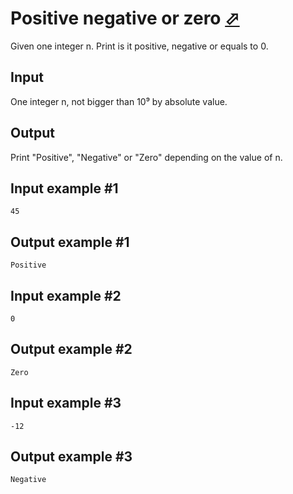 # Positive negative or zero [⬀](https://www.e-olymp.com/en/problems/8242)
Given one integer n. Print is it positive, negative or equals to 0.

## Input
One integer n, not bigger than 10⁹ by absolute value.

## Output
Print "Positive", "Negative" or "Zero" depending on the value of n.

## Input example #1
```
45
```

## Output example #1
```
Positive
```

## Input example #2
```
0
```

## Output example #2
```
Zero
```

## Input example #3
```
-12
```

## Output example #3
```
Negative
```
